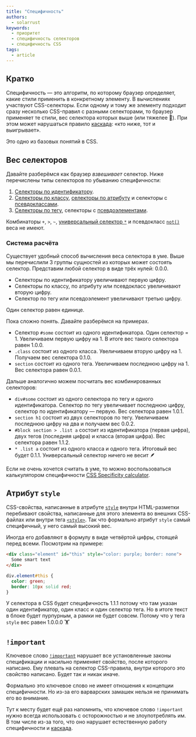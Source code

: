 ```yaml
---
title: "Специфичность"
authors:
  - solarrust
keywords:
  - приоритет
  - специфичность селекторов
  - специфичность CSS
tags:
  - article
---
```


## Кратко

Специфичность — это алгоритм, по которому браузер определяет, какие стили применить в конкретному элементу. В вычислениях участвуют CSS-селекторы. Если одному и тому же элементу подходит сразу несколько CSS-правил с разными селекторами, то браузер применяет те стили, вес селектора которых выше (или тяжелее 🤔). При этом может нарушаться правило [каскада](/css/cascade): «кто ниже, тот и выигрывает».

Это одно из базовых понятий в CSS.

## Вес селекторов

Давайте разберёмся как браузер _взвешивает_ селектор. Ниже перечислены типы селекторов по убыванию специфичности:

1. [Селекторы по идентификатору](/css/id-selector).
2. [Селекторы по классу](/css/class-selector), [селекторы по атрибуту](/css/attribute-selector) и селекторы с [псевдоклассами](/css/pseudoclasses).
3. [Селекторы по тегу](/css/tag-selector), селекторы с [псевдоэлементами](/css/pseudoelements).

Комбинаторы `+`, `>`, `~`, [универсальный селектор `*`](/css/universal-selector) и псевдокласс [`not()`](/css/not) веса не имеют.

### Система расчёта

Существует удобный способ вычисления веса селектора в уме. Выше мы перечислили 3 группы сущностей из которых может состоять селектор. Представим любой селектор в виде трёх нулей: 0.0.0.

- Селекторы по идентификатору увеличивают первую цифру.
- Селекторы по классу, по атрибуту или псевдокласс увеличивают вторую цифру.
- Селектор по тегу или псевдоэлемент увеличивают третью цифру.

Один селектор равен единице.

Пока сложно понять. Давайте разберёмся на примерах.

- Селектор `#some` состоит из одного идентификатора. Один селектор = 1. Увеличиваем первую цифру на 1. В итоге вес такого селектора равен 1.0.0.
- `.class` состоит из одного класса. Увеличиваем вторую цифру на 1. Получаем вес селектора 0.1.0.
- `section` состоит из одного тега. Увеличиваем последнюю цифру на 1. Вес селектора равен 0.0.1.

Дальше аналогично можем посчитать вес комбинированных селекторов:

- `div#some` состоит из одного селектора по тегу и одного идентификатора. Селектор по тегу увеличивает последнюю цифру, селектор по идентификатору — первую. Вес селектора равен 1.0.1.
- `section h1` состоит из двух селекторов по тегу. Увеличиваем последнюю цифру на два и получаем вес 0.0.2.
- `#block section > .list a` состоит из идентификатора (первая цифра), двух тегов (последняя цифра) и класса (вторая цифра). Вес селектора равен 1.1.2.
- `* .list a` состоит из одного класса и одного тега. Итоговый вес будет 0.1.1. Универсальный селектор ничего не весит 🪶

Если не очень хочется считать в уме, то можно воспользоваться калькулятором специфичности [CSS Specificity calculator](https://polypane.app/css-specificity-calculator/).

## Атрибут `style`

CSS-свойства, написанные в атрибуте [`style`](/html/global-attrs) внутри HTML-разметки перебивают свойства, написанные для этого элемента во внешних CSS-файлах или внутри тега [`<style>`](/html/style). Так что формально атрибут `style` самый специфичный, у него самый высокий вес.

Иногда его добавляют в формулу в виде четвёртой цифры, стоящей перед всеми. Посмотрим на примере:

```html
<div class="element" id="this" style="color: purple; border: none">
  Some smart text
</div>
```

```css
div.element#this {
  color: green;
  border: 10px solid red;
}
```

У селектора в CSS будет специфичность 1.1.1 потому что там указан один идентификатор, один класс и один селектор тега. Но в итоге текст в блоке будет пурпурным, а рамки не будет совсем. Потому что у тега `style` вес равен 1.0.0.0 🏋️

## `!important`

Ключевое слово [`!important`](/css/important) нарушает все установленные законы спецификации и насильно применяет свойство, после которого написано. Ему плевать на селектор CSS-правила, внутри которого это свойство написано. Будет так и никак иначе.

Формально это ключевое слово не имеет отношения к концепции специфичности. Но из-за его варварских замашек нельзя не принимать его во внимание.

Тут к месту будет ещё раз напомнить, что ключевое слово `!important` нужно всегда использовать с осторожностью и не злоупотреблять им. В том числе из-за того, что оно нарушает естественную работу специфичности и [каскада](/css/cascade).
